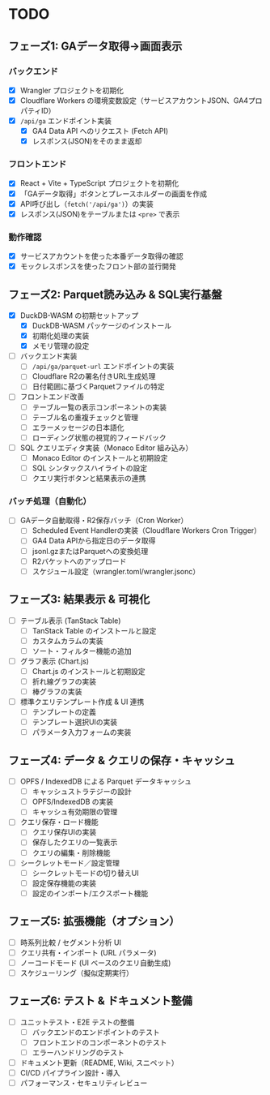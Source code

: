 # TODO

## フェーズ1: GAデータ取得→画面表示

### バックエンド
- [x] Wrangler プロジェクトを初期化
- [x] Cloudflare Workers の環境変数設定（サービスアカウントJSON、GA4プロパティID）
- [x] `/api/ga` エンドポイント実装
  - [x] GA4 Data API へのリクエスト (Fetch API)
  - [x] レスポンス(JSON)をそのまま返却

### フロントエンド
- [x] React + Vite + TypeScript プロジェクトを初期化
- [x] 「GAデータ取得」ボタンとプレースホルダーの画面を作成
- [x] API呼び出し（`fetch('/api/ga')`）の実装
- [x] レスポンス(JSON)をテーブルまたは `<pre>` で表示

### 動作確認
- [x] サービスアカウントを使った本番データ取得の確認
- [x] モックレスポンスを使ったフロント部の並行開発

## フェーズ2: Parquet読み込み & SQL実行基盤
- [x] DuckDB-WASM の初期セットアップ
  - [x] DuckDB-WASM パッケージのインストール
  - [x] 初期化処理の実装
  - [x] メモリ管理の設定
- [ ] バックエンド実装
  - [ ] `/api/ga/parquet-url` エンドポイントの実装
  - [ ] Cloudflare R2の署名付きURL生成処理
  - [ ] 日付範囲に基づくParquetファイルの特定
- [ ] フロントエンド改善
  - [ ] テーブル一覧の表示コンポーネントの実装
  - [ ] テーブル名の重複チェックと管理
  - [ ] エラーメッセージの日本語化
  - [ ] ローディング状態の視覚的フィードバック
- [ ] SQL クエリエディタ実装（Monaco Editor 組み込み）
  - [ ] Monaco Editor のインストールと初期設定
  - [ ] SQL シンタックスハイライトの設定
  - [ ] クエリ実行ボタンと結果表示の連携

### バッチ処理（自動化）
- [ ] GAデータ自動取得・R2保存バッチ（Cron Worker）
  - [ ] Scheduled Event Handlerの実装（Cloudflare Workers Cron Trigger）
  - [ ] GA4 Data APIから指定日のデータ取得
  - [ ] jsonl.gzまたはParquetへの変換処理
  - [ ] R2バケットへのアップロード
  - [ ] スケジュール設定（wrangler.toml/wrangler.jsonc）

## フェーズ3: 結果表示 & 可視化
- [ ] テーブル表示 (TanStack Table)
  - [ ] TanStack Table のインストールと設定
  - [ ] カスタムカラムの実装
  - [ ] ソート・フィルター機能の追加
- [ ] グラフ表示 (Chart.js)
  - [ ] Chart.js のインストールと初期設定
  - [ ] 折れ線グラフの実装
  - [ ] 棒グラフの実装
- [ ] 標準クエリテンプレート作成 & UI 連携
  - [ ] テンプレートの定義
  - [ ] テンプレート選択UIの実装
  - [ ] パラメータ入力フォームの実装

## フェーズ4: データ & クエリの保存・キャッシュ
- [ ] OPFS / IndexedDB による Parquet データキャッシュ
  - [ ] キャッシュストラテジーの設計
  - [ ] OPFS/IndexedDB の実装
  - [ ] キャッシュ有効期限の管理
- [ ] クエリ保存・ロード機能
  - [ ] クエリ保存UIの実装
  - [ ] 保存したクエリの一覧表示
  - [ ] クエリの編集・削除機能
- [ ] シークレットモード／設定管理
  - [ ] シークレットモードの切り替えUI
  - [ ] 設定保存機能の実装
  - [ ] 設定のインポート/エクスポート機能

## フェーズ5: 拡張機能（オプション）
- [ ] 時系列比較 / セグメント分析 UI
- [ ] クエリ共有・インポート (URL パラメータ)
- [ ] ノーコードモード (UI ベースのクエリ自動生成)
- [ ] スケジューリング（擬似定期実行）

## フェーズ6: テスト & ドキュメント整備
- [ ] ユニットテスト・E2E テストの整備
  - [ ] バックエンドのエンドポイントのテスト
  - [ ] フロントエンドのコンポーネントのテスト
  - [ ] エラーハンドリングのテスト
- [ ] ドキュメント更新（README, Wiki, スニペット）
- [ ] CI/CD パイプライン設計・導入
- [ ] パフォーマンス・セキュリティレビュー
